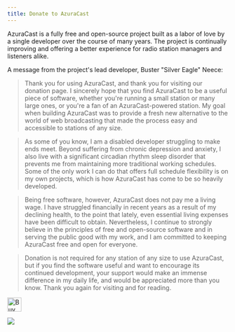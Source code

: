```yaml
---
title: Donate to AzuraCast
---
```


AzuraCast is a fully free and open-source project built as a labor of love by a single developer over the course of many years. The project is continually improving and offering a better experience for radio station managers and listeners alike.

A message from the project's lead developer, Buster "Silver Eagle" Neece:

> Thank you for using AzuraCast, and thank you for visiting our donation page. I sincerely hope that you find AzuraCast to be a useful piece of software, whether you're running a small station or many large ones, or you're a fan of an AzuraCast-powered station. My goal when building AzuraCast was to provide a fresh new alternative to the world of web broadcasting that made the process easy and accessible to stations of any size.

> As some of you know, I am a disabled developer struggling to make ends meet. Beyond suffering from chronic depression and anxiety, I also live with a significant circadian rhythm sleep disorder that prevents me from maintaining more traditional working schedules. Some of the only work I can do that offers full schedule flexibility is on my own projects, which is how AzuraCast has come to be so heavily developed.

> Being free software, however, AzuraCast does not pay me a living wage. I have struggled financially in recent years as a result of my declining health, to the point that lately, even essential living expenses have been difficult to obtain. Nevertheless, I continue to strongly believe in the principles of free and open-source software and in serving the public good with my work, and I am committed to keeping AzuraCast free and open for everyone.

> Donation is not required for any station of any size to use AzuraCast, but if you find the software useful and want to encourage its continued development, your support would make an immense difference in my daily life, and would be appreciated more than you know. Thank you again for visiting and for reading.

<a href="https://ko-fi.com/A736ATQ" target="_blank" title="Buy me a coffee!"><img height='32' style='border:0px;height:32px;' src='https://az743702.vo.msecnd.net/cdn/kofi1.png?v=b' border='0' alt='Buy Me a Coffee at ko-fi.com' /></a>

<a href="https://www.patreon.com/bePatron?u=232463" target="_blank" title="Become a Patron"><img src="https://c5.patreon.com/external/logo/become_a_patron_button.png"></a>

